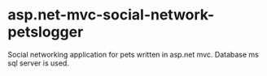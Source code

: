 # asp.net-mvc-social-network-petslogger
Social networking application for pets written in asp.net mvc. Database ms sql server is used.
